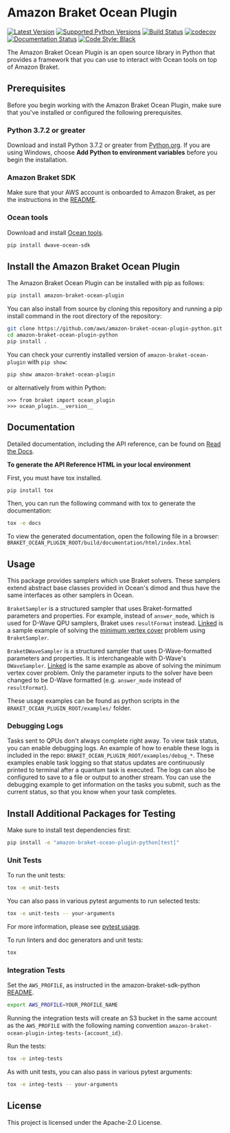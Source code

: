 # Amazon Braket Ocean Plugin

[![Latest Version](https://img.shields.io/pypi/v/amazon-braket-ocean-plugin.svg)](https://pypi.python.org/pypi/amazon-braket-ocean-plugin)
[![Supported Python Versions](https://img.shields.io/pypi/pyversions/amazon-braket-ocean-plugin.svg)](https://pypi.python.org/pypi/amazon-braket-ocean-plugin)
[![Build Status](https://img.shields.io/github/workflow/status/aws/amazon-braket-ocean-plugin-python/Python%20package/main?logo=github)](https://github.com/aws/amazon-braket-ocean-plugin-python/actions?query=workflow%3A%22Python+package%22)
[![codecov](https://codecov.io/gh/aws/amazon-braket-ocean-plugin-python/branch/main/graph/badge.svg?token=NVBIB4BUX3)](https://codecov.io/gh/aws/amazon-braket-ocean-plugin-python)
[![Documentation Status](https://img.shields.io/readthedocs/amazon-braket-ocean-plugin-python.svg?logo=read-the-docs)](https://amazon-braket-ocean-plugin-python.readthedocs.io/en/latest/?badge=latest)
[![Code Style: Black](https://img.shields.io/badge/code_style-black-000000.svg)](https://github.com/psf/black)

The Amazon Braket Ocean Plugin is an open source library in Python that provides a framework that you can use to interact with Ocean tools on top of Amazon Braket.

## Prerequisites
Before you begin working with the Amazon Braket Ocean Plugin, make sure that you've installed or configured the following prerequisites.

### Python 3.7.2 or greater
Download and install Python 3.7.2 or greater from [Python.org](https://www.python.org/downloads/).
If you are using Windows, choose **Add Python to environment variables** before you begin the installation.

### Amazon Braket SDK
Make sure that your AWS account is onboarded to Amazon Braket, as per the instructions in the [README](https://github.com/aws/amazon-braket-sdk-python#prerequisites).

### Ocean tools
Download and install [Ocean tools](https://docs.ocean.dwavesys.com/en/latest/overview/install.html).
```bash
pip install dwave-ocean-sdk
```

## Install the Amazon Braket Ocean Plugin

The Amazon Braket Ocean Plugin can be installed with pip as follows:

```bash
pip install amazon-braket-ocean-plugin
```

You can also install from source by cloning this repository and running a pip install command in the root directory of the repository:

```bash
git clone https://github.com/aws/amazon-braket-ocean-plugin-python.git
cd amazon-braket-ocean-plugin-python
pip install .
```

You can check your currently installed version of `amazon-braket-ocean-plugin` with `pip show`:

```bash
pip show amazon-braket-ocean-plugin
```

or alternatively from within Python:

```
>>> from braket import ocean_plugin
>>> ocean_plugin.__version__
```

## Documentation

Detailed documentation, including the API reference, can be found on [Read the Docs](https://amazon-braket-ocean-plugin-python.readthedocs.io/en/latest/).

**To generate the API Reference HTML in your local environment**

First, you must have tox installed.

```bash
pip install tox
```

Then, you can run the following command with tox to generate the documentation:

```bash
tox -e docs
```

To view the generated documentation, open the following file in a browser:
`BRAKET_OCEAN_PLUGIN_ROOT/build/documentation/html/index.html`

## Usage

This package provides samplers which use Braket solvers. These samplers extend abstract base classes provided in Ocean's dimod and thus have the same interfaces as other samplers in Ocean.

`BraketSampler` is a structured sampler that uses Braket-formatted parameters and properties. For example, instead of `answer_mode`, which is used for D-Wave QPU samplers, Braket uses `resultFormat` instead.
[Linked](https://github.com/aws/amazon-braket-ocean-plugin-python/blob/main/examples/braket_sampler_min_vertex.py) is a sample example of solving the [minimum vertex cover](https://en.wikipedia.org/wiki/Vertex_cover) problem using `BraketSampler`.

`BraketDWaveSampler` is a structured sampler that uses D-Wave-formatted parameters and properties. It is interchangeable with D-Wave's `DWaveSampler`.
[Linked](https://github.com/aws/amazon-braket-ocean-plugin-python/blob/main/examples/braket_dwave_sampler_min_vertex.py) is the same example as above of solving the minimum vertex cover problem. Only the parameter inputs to the solver have been changed to be D-Wave formatted (e.g. `answer_mode` instead of `resultFormat`).

These usage examples can be found as python scripts in the `BRAKET_OCEAN_PLUGIN_ROOT/examples/` folder.

### Debugging Logs

Tasks sent to QPUs don't always complete right away. To view task status, you can enable debugging logs. An example of how to enable these logs is included in the repo: `BRAKET_OCEAN_PLUGIN_ROOT/examples/debug_*`. These examples enable task logging so that status updates are continuously printed to terminal after a quantum task is executed. The logs can also be configured to save to a file or output to another stream. You can use the debugging example to get information on the tasks you submit, such as the current status, so that you know when your task completes.

## Install Additional Packages for Testing
Make sure to install test dependencies first:
```bash
pip install -e "amazon-braket-ocean-plugin-python[test]"
```

### Unit Tests

To run the unit tests:

```bash
tox -e unit-tests
```

You can also pass in various pytest arguments to run selected tests:

```bash
tox -e unit-tests -- your-arguments
```

For more information, please see [pytest usage](https://docs.pytest.org/en/stable/usage.html).

To run linters and doc generators and unit tests:

```bash
tox
```

### Integration Tests

Set the `AWS_PROFILE`, as instructed in the amazon-braket-sdk-python [README](https://github.com/aws/amazon-braket-sdk-python/blob/main/README.md).

```bash
export AWS_PROFILE=YOUR_PROFILE_NAME
```

Running the integration tests will create an S3 bucket in the same account as the `AWS_PROFILE` with the following naming convention `amazon-braket-ocean-plugin-integ-tests-{account_id}`.

Run the tests:

```bash
tox -e integ-tests
```

As with unit tests, you can also pass in various pytest arguments:

```bash
tox -e integ-tests -- your-arguments
```

## License

This project is licensed under the Apache-2.0 License.
